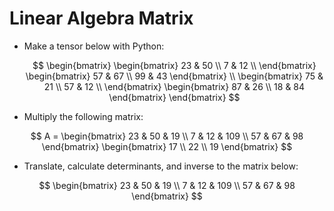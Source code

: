 # Linear Algebra Matrix

- Make a tensor below with Python:

  $$
  \begin{bmatrix}   \begin{bmatrix}   23 & 50
  \\   7 & 12 \\   \end{bmatrix}
  \begin{bmatrix}   57 & 67
  \\   99 & 43   \end{bmatrix} \\
  \begin{bmatrix}   75 & 21
  \\   57 & 12 \\   \end{bmatrix}
  \begin{bmatrix}   87 & 26
  \\   18 & 84   \end{bmatrix}   \end{bmatrix}
  $$

- Multiply the following matrix:

$$  
  A =
  \begin{bmatrix}
  23 & 50 & 19 \\
  7 & 12 & 109 \\
  57 & 67 & 98
  \end{bmatrix}
  \begin{bmatrix}
  17 \\
  22 \\
  19
  \end{bmatrix}
$$

- Translate, calculate determinants, and inverse to the matrix below:

$$
  \begin{bmatrix}
  23 & 50 & 19 \\
  7 & 12 & 109 \\
  57 & 67 & 98
  \end{bmatrix}
$$
